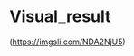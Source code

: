 # Visual_result

[](https://github.com/laix1314/Visual_result/blob/main/images/f4981877-e926-4266-bd63-0d8e266d82e4.png)(https://imgsli.com/NDA2NjU5)
